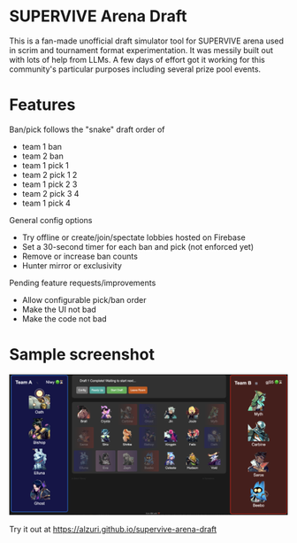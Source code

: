 # SUPERVIVE Arena Draft

This is a fan-made unofficial draft simulator tool for SUPERVIVE arena used in scrim and tournament format experimentation. It was messily built out with lots of help from LLMs. A few days of effort got it working for this community's particular purposes including several prize pool events.

# Features

Ban/pick follows the "snake" draft order of
* team 1 ban
* team 2 ban
* team 1 pick 1
* team 2 pick 1 2
* team 1 pick 2 3
* team 2 pick 3 4
* team 1 pick 4

General config options
* Try offline or create/join/spectate lobbies hosted on Firebase
* Set a 30-second timer for each ban and pick (not enforced yet)
* Remove or increase ban counts
* Hunter mirror or exclusivity

Pending feature requests/improvements
* Allow configurable pick/ban order
* Make the UI not bad
* Make the code not bad

# Sample screenshot

![The draft tool features a status and controls bar up top, team A on the left, team B on the right, and the hunter pool in between](zscreenshot.png)

Try it out at https://alzuri.github.io/supervive-arena-draft